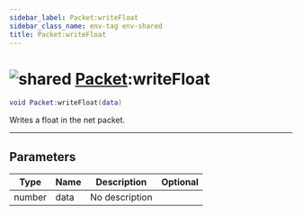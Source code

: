```yaml
---
sidebar_label: Packet:writeFloat
sidebar_class_name: env-tag env-shared
title: Packet:writeFloat
---
```


# <img src='/img/wiki/shared.png' alt='shared' classname='env-tag' /> [Packet](../packet/README.md):writeFloat

```lua
void Packet:writeFloat(data)
```

Writes a float in the net packet.<br/>

-----------------
## Parameters

| Type   | Name | Description | Optional |
| ------ | ---- | ----------- | -------: |
| number | data | No description |   |
